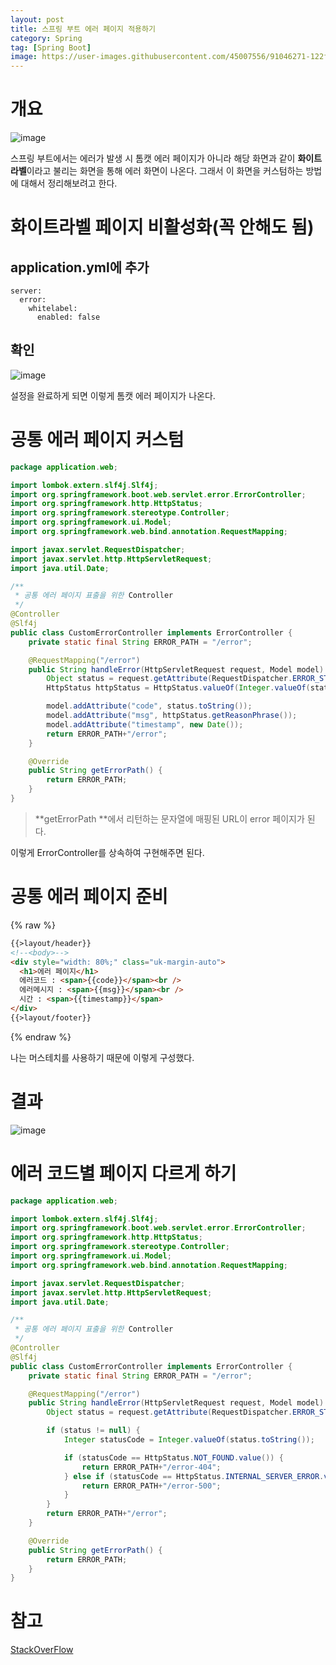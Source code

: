 ```yaml
---
layout: post
title: 스프링 부트 에러 페이지 적용하기
category: Spring
tag: [Spring Boot]
image: https://user-images.githubusercontent.com/45007556/91046271-122f8680-e653-11ea-8474-59cfaed336aa.png
---
```


# 개요

![image](https://user-images.githubusercontent.com/45007556/91046271-122f8680-e653-11ea-8474-59cfaed336aa.png)

스프링 부트에서는 에러가 발생 시 톰캣 에러 페이지가 아니라 해당 화면과 같이 **화이트라벨**이라고 불리는 화면을 통해 에러 화면이 나온다. 그래서 이 화면을 커스텀하는 방법에 대해서 정리해보려고 한다.

# 화이트라벨 페이지 비활성화(꼭 안해도 됨)

## application.yml에 추가

```
server:
  error:
    whitelabel:
      enabled: false
```

## 확인

![image](https://user-images.githubusercontent.com/45007556/91046288-1b205800-e653-11ea-9093-159f2549b87d.png)

설정을 완료하게 되면 이렇게 톰캣 에러 페이지가 나온다.

# 공통 에러 페이지 커스텀

```java
package application.web;

import lombok.extern.slf4j.Slf4j;
import org.springframework.boot.web.servlet.error.ErrorController;
import org.springframework.http.HttpStatus;
import org.springframework.stereotype.Controller;
import org.springframework.ui.Model;
import org.springframework.web.bind.annotation.RequestMapping;

import javax.servlet.RequestDispatcher;
import javax.servlet.http.HttpServletRequest;
import java.util.Date;

/**
 * 공통 에러 페이지 표출을 위한 Controller
 */
@Controller
@Slf4j
public class CustomErrorController implements ErrorController {
    private static final String ERROR_PATH = "/error";

    @RequestMapping("/error")
    public String handleError(HttpServletRequest request, Model model) {
        Object status = request.getAttribute(RequestDispatcher.ERROR_STATUS_CODE);
        HttpStatus httpStatus = HttpStatus.valueOf(Integer.valueOf(status.toString()));

        model.addAttribute("code", status.toString());
        model.addAttribute("msg", httpStatus.getReasonPhrase());
        model.addAttribute("timestamp", new Date());
        return ERROR_PATH+"/error";
    }

    @Override
    public String getErrorPath() {
        return ERROR_PATH;
    }
}
```

> **getErrorPath **에서 리턴하는 문자열에 매핑된 URL이 error 페이지가 된다.

이렇게 ErrorController를 상속하여 구현해주면 된다.

# 공통 에러 페이지 준비

{% raw %}

```html
{{>layout/header}}
<!--<body>-->
<div style="width: 80%;" class="uk-margin-auto">
  <h1>에러 페이지</h1>
  에러코드 : <span>{{code}}</span><br />
  에러메시지 : <span>{{msg}}</span><br />
  시간 : <span>{{timestamp}}</span>
</div>
{{>layout/footer}}
```

{% endraw %}

나는 머스테치를 사용하기 때문에 이렇게 구성했다.

# 결과

![image](https://user-images.githubusercontent.com/45007556/91046409-53279b00-e653-11ea-9918-a1ee4e4d7f6f.png)

# 에러 코드별 페이지 다르게 하기

```java
package application.web;

import lombok.extern.slf4j.Slf4j;
import org.springframework.boot.web.servlet.error.ErrorController;
import org.springframework.http.HttpStatus;
import org.springframework.stereotype.Controller;
import org.springframework.ui.Model;
import org.springframework.web.bind.annotation.RequestMapping;

import javax.servlet.RequestDispatcher;
import javax.servlet.http.HttpServletRequest;
import java.util.Date;

/**
 * 공통 에러 페이지 표출을 위한 Controller
 */
@Controller
@Slf4j
public class CustomErrorController implements ErrorController {
    private static final String ERROR_PATH = "/error";

    @RequestMapping("/error")
    public String handleError(HttpServletRequest request, Model model) {
        Object status = request.getAttribute(RequestDispatcher.ERROR_STATUS_CODE);

        if (status != null) {
            Integer statusCode = Integer.valueOf(status.toString());

            if (statusCode == HttpStatus.NOT_FOUND.value()) {
                return ERROR_PATH+"/error-404";
            } else if (statusCode == HttpStatus.INTERNAL_SERVER_ERROR.value()) {
                return ERROR_PATH+"/error-500";
            }
        }
        return ERROR_PATH+"/error";
    }

    @Override
    public String getErrorPath() {
        return ERROR_PATH;
    }
}
```

# 참고

[StackOverFlow](https://www.baeldung.com/spring-boot-custom-error-page)
